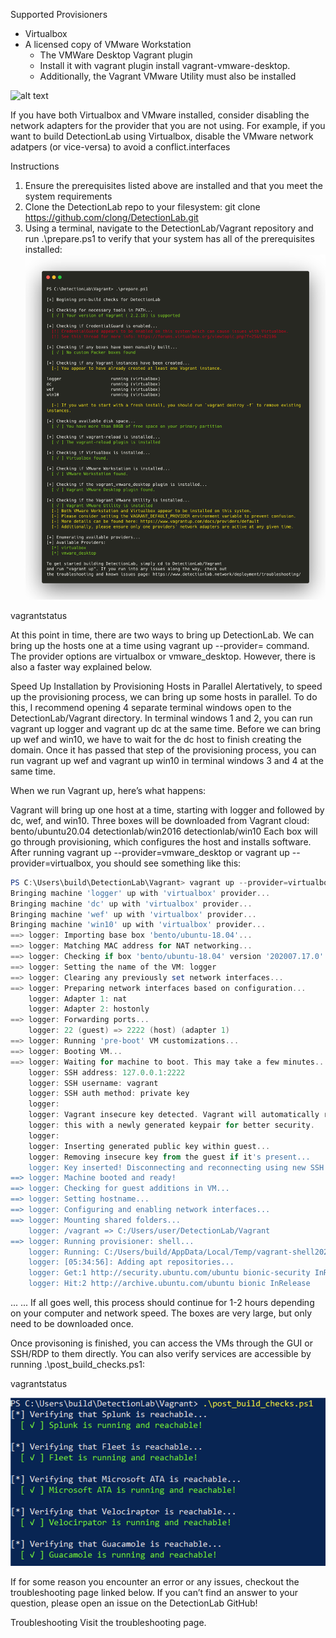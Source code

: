 Supported Provisioners
- Virtualbox
- A licensed copy of VMware Workstation
    - The VMWare Desktop Vagrant plugin
    - Install it with vagrant plugin install vagrant-vmware-desktop.
    - Additionally, the Vagrant VMware Utility must also be installed

![alt text](img/mage3.png)

If you have both Virtualbox and VMware installed, consider disabling the network adapters for the provider that you are not using. For example, if you want to build DetectionLab using Virtualbox, disable the VMware network adatpers (or vice-versa) to avoid a conflict.interfaces

Instructions
1. Ensure the prerequisites listed above are installed and that you meet the system requirements
2. Clone the DetectionLab repo to your filesystem: git clone https://github.com/clong/DetectionLab.git
3. Using a terminal, navigate to the DetectionLab/Vagrant repository and run .\prepare.ps1 to verify that your system has all of the prerequisites installed:
![alt text](img/image2.png)


vagrantstatus

At this point in time, there are two ways to bring up DetectionLab. We can bring up the hosts one at a time using vagrant up --provider=<provider> command. The provider options are virtualbox or vmware_desktop. However, there is also a faster way explained below.

Speed Up Installation by Provisioning Hosts in Parallel
Alertatively, to speed up the provisioning process, we can bring up some hosts in parallel. To do this, I recommend opening 4 separate terminal windows open to the DetectionLab/Vagrant directory. In terminal windows 1 and 2, you can run vagrant up logger and vagrant up dc at the same time. Before we can bring up wef and win10, we have to wait for the dc host to finish creating the domain. Once it has passed that step of the provisioning process, you can run vagrant up wef and vagrant up win10 in terminal windows 3 and 4 at the same time.

When we run Vagrant up, here’s what happens:

Vagrant will bring up one host at a time, starting with logger and followed by dc, wef, and win10.
Three boxes will be downloaded from Vagrant cloud:
bento/ubuntu20.04
detectionlab/win2016
detectionlab/win10
Each box will go through provisioning, which configures the host and installs software.
After running vagrant up --provider=vmware_desktop or vagrant up --provider=virtualbox, you should see something like this:

``` powershell
PS C:\Users\build\DetectionLab\Vagrant> vagrant up --provider=virtualbox
Bringing machine 'logger' up with 'virtualbox' provider...
Bringing machine 'dc' up with 'virtualbox' provider...
Bringing machine 'wef' up with 'virtualbox' provider...
Bringing machine 'win10' up with 'virtualbox' provider...
==> logger: Importing base box 'bento/ubuntu-18.04'...
==> logger: Matching MAC address for NAT networking...
==> logger: Checking if box 'bento/ubuntu-18.04' version '202007.17.0' is up to date...
==> logger: Setting the name of the VM: logger
==> logger: Clearing any previously set network interfaces...
==> logger: Preparing network interfaces based on configuration...
    logger: Adapter 1: nat
    logger: Adapter 2: hostonly
==> logger: Forwarding ports...
    logger: 22 (guest) => 2222 (host) (adapter 1)
==> logger: Running 'pre-boot' VM customizations...
==> logger: Booting VM...
==> logger: Waiting for machine to boot. This may take a few minutes...
    logger: SSH address: 127.0.0.1:2222
    logger: SSH username: vagrant
    logger: SSH auth method: private key
    logger:
    logger: Vagrant insecure key detected. Vagrant will automatically replace
    logger: this with a newly generated keypair for better security.
    logger:
    logger: Inserting generated public key within guest...
    logger: Removing insecure key from the guest if it's present...
    logger: Key inserted! Disconnecting and reconnecting using new SSH key...
==> logger: Machine booted and ready!
==> logger: Checking for guest additions in VM...
==> logger: Setting hostname...
==> logger: Configuring and enabling network interfaces...
==> logger: Mounting shared folders...
    logger: /vagrant => C:/Users/user/DetectionLab/Vagrant
==> logger: Running provisioner: shell...
    logger: Running: C:/Users/build/AppData/Local/Temp/vagrant-shell20200813-3372-yqjhma.sh
    logger: [05:34:56]: Adding apt repositories...
    logger: Get:1 http://security.ubuntu.com/ubuntu bionic-security InRelease [88.7 kB]
    logger: Hit:2 http://archive.ubuntu.com/ubuntu bionic InRelease
```
...
...
If all goes well, this process should continue for 1-2 hours depending on your computer and network speed. The boxes are very large, but only need to be downloaded once.

Once provisoning is finished, you can access the VMs through the GUI or SSH/RDP to them directly. You can also verify services are accessible by running .\post_build_checks.ps1:

vagrantstatus

![alt text](img/image.png)


If for some reason you encounter an error or any issues, checkout the troubleshooting page linked below. If you can’t find an answer to your question, please open an issue on the DetectionLab GitHub!

Troubleshooting
Visit the troubleshooting page.